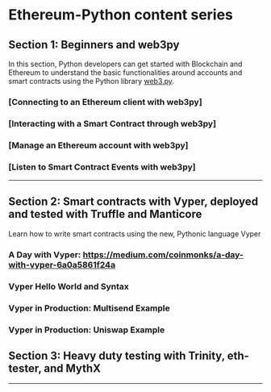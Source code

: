 # Ethereum-Python content series

## Section 1: Beginners and web3py

In this section, Python developers can get started with Blockchain and Ethereum to understand the basic functionalities around accounts and smart contracts using the Python library [web3.py](https://github.com/ethereum/web3.py).

### [Connecting to an Ethereum client with web3py]

### [Interacting with a Smart Contract through web3py]

### [Manage an Ethereum account with web3py]

### [Listen to Smart Contract Events with web3py]

* * *
## Section 2: Smart contracts with Vyper, deployed and tested with Truffle and Manticore

Learn how to write smart contracts using the new, Pythonic language Vyper

### A Day with Vyper: https://medium.com/coinmonks/a-day-with-vyper-6a0a5861f24a

### Vyper Hello World and Syntax

### Vyper in Production: Multisend Example

### Vyper in Production: Uniswap Example

## Section 3: Heavy duty testing with Trinity, eth-tester, and MythX


* * *
